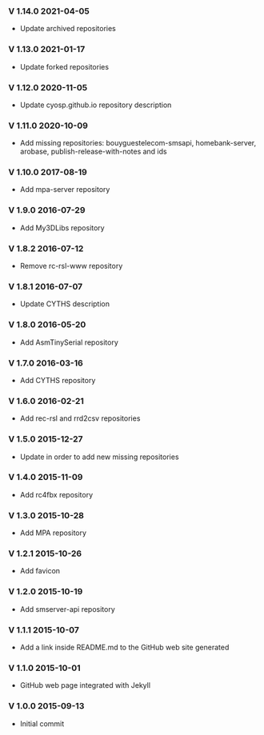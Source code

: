 ### V 1.14.0 2021-04-05
 - Update archived repositories

### V 1.13.0 2021-01-17
 - Update forked repositories

### V 1.12.0 2020-11-05
 - Update cyosp.github.io repository description

### V 1.11.0 2020-10-09
 - Add missing repositories: bouyguestelecom-smsapi, homebank-server, arobase, publish-release-with-notes and ids

 ### V 1.10.0 2017-08-19
 - Add mpa-server repository
 
### V 1.9.0 2016-07-29
 - Add My3DLibs repository

### V 1.8.2 2016-07-12
 - Remove rc-rsl-www repository

### V 1.8.1 2016-07-07
 - Update CYTHS description

### V 1.8.0 2016-05-20
 - Add AsmTinySerial repository

### V 1.7.0 2016-03-16
 - Add CYTHS repository

### V 1.6.0 2016-02-21
 - Add rec-rsl and rrd2csv repositories

### V 1.5.0 2015-12-27
 - Update in order to add new missing repositories

### V 1.4.0 2015-11-09
 - Add rc4fbx repository

### V 1.3.0 2015-10-28
 - Add MPA repository

### V 1.2.1 2015-10-26
 - Add favicon

### V 1.2.0 2015-10-19
 - Add smserver-api repository

### V 1.1.1 2015-10-07
 - Add a link inside README.md to the GitHub web site generated

### V 1.1.0 2015-10-01
 - GitHub web page integrated with Jekyll

### V 1.0.0 2015-09-13
 - Initial commit
